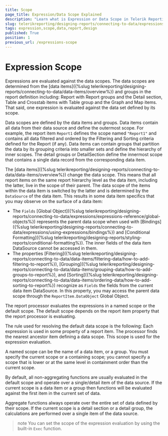 ```yaml
---
title: Scope
page_title: Expression/Data Scope Explained
description: "Learn what is Expression or Data Scope in Telerik Reporting and how you may determine it when designing reports."
slug: telerikreporting/designing-reports/connecting-to-data/expressions/expression-scope-
tags: expression,scope,data,report,design
published: True
position: 1
previous_url: /expressions-scope
---
```


# Expression Scope

Expressions are evaluated against the data scopes. The data scopes are determined from the [data items]({%slug telerikreporting/designing-reports/connecting-to-data/data-items/overview%}) and groups in the report definition including: Report with Report groups and the Detail section, Table and Crosstab items with Table group and the Graph and Map items. That said, one expression is evaluated against the data set defined by its scope.

Data scopes are defined by the data items and groups. Data items contain all data from their data source and define the outermost scope. For example, the report item `Report1` defines the scope named `"Report1"` and contains all data filtered and ordered by the Filtering and Sorting criteria defined for the Report (if any). Data items can contain groups that partition the data by its grouping criteria into smaller sets and define the hierarchy of inner scopes. The detail groups or DetailSection define the innermost scope that contains a single data record from the corresponding data item.

The [data items]({%slug telerikreporting/designing-reports/connecting-to-data/data-items/overview%}) change the data scope. This means that all report items on the same report hierarchy level as the data item, including the latter, live in the scope of their parent. The data scope of the items within the data item is switched by the latter and is determined by the `DataSource` of the data item. This results in some data item specifics that you may observe on the surface of a data item:

* The `Fields` [Global Object]({%slug telerikreporting/designing-reports/connecting-to-data/expressions/expressions-reference/global-objects%}) represents the parent data scope when used with [Bindings]({%slug telerikreporting/designing-reports/connecting-to-data/expressions/using-expressions/bindings%}) and [Conditional Formatting]({%slug telerikreporting/designing-reports/styling-reports/conditional-formatting%}). The inner fields of the data item DataSource cannot be accessed in them.
* The properties [Filtering]({%slug telerikreporting/designing-reports/connecting-to-data/data-items/filtering-data/how-to-add-filtering-to-report%}), [Grouping]({%slug telerikreporting/designing-reports/connecting-to-data/data-items/grouping-data/how-to-add-groups-to-report%}), and [Sorting]({%slug telerikreporting/designing-reports/connecting-to-data/data-items/ordering-data/how-to-add-sorting-to-report%}) recognize as `Fields` the fields from the current data item DataSource. In this property, you may access the parent data scope through the `ReportItem.DataObject` Global Object.

The report processor evaluates the expressions in a named scope or the default scope. The default scope depends on the report item property that the report processor is evaluating.

The rule used for resolving the default data scope is the following: Each expression is used in some property of a report item. The processor finds the nearest ancestor item defining a data scope. This scope is used for the expression evaluation.

A named scope can be the name of a data item, or a group. You must specify the current scope or a containing scope; you cannot specify a scope that is lower or at the same level in containment order than the current scope.

By default, all non-aggregating functions are usually evaluated in the default scope and operate over a single/detail item of the data source. If the current scope is a data item or a group then functions will be evaluated against the first item in the current set of data.

Aggregate functions always operate over the entire set of data defined by their scope. If the current scope is a detail section or a detail group, the calculations are performed over a single item of the data source.

>note You can set the scope of the expression evaluation by using the built-in `Exec` function.
